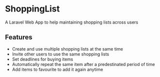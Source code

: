 
# ShoppingList
A Laravel Web App to help maintaining shopping lists across users

## Features
* Create and use multiple shopping lists at the same time
* Invite other users to use the same shopping lists
* Set deadlines for buying items
* Automatically repeat the same item after a predestinated period of time
* Add items to favourite to add it again anytime
